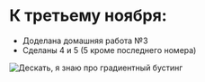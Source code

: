 # К третьему ноября:
- Доделана домашняя работа №3
- Сделаны 4 и 5 (5 кроме последнего номера)


<image src="coolmeme.jpg" alt="Дескать, я знаю про градиентный бустинг">
